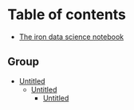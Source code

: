 # Table of contents

* [The iron data science notebook](README.md)

## Group

* [Untitled](group/untitled/README.md)
  * [Untitled](group/untitled/untitled/README.md)
    * [Untitled](group/untitled/untitled/untitled.md)

